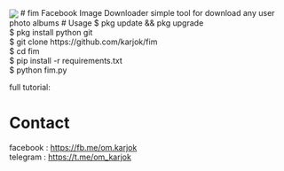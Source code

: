 <img src='fim.jpg' align='center'/>
# fim
Facebook Image Downloader
simple tool for download any user photo albums
# Usage
$ pkg update && pkg upgrade </br>
$ pkg install python git</br>
$ git clone https://github.com/karjok/fim</br>
$ cd fim</br>
$ pip install -r requirements.txt</br>
$ python fim.py</br>

full tutorial: 
# Contact
facebook : https://fb.me/om.karjok</br>
telegram : https://t.me/om_karjok</br>



